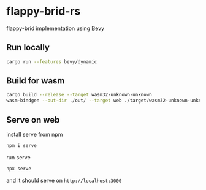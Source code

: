 # flappy-brid-rs

flappy-brid implementation using [Bevy](https://github.com/bevyengine/bevy)

## Run locally

```bash
cargo run --features bevy/dynamic
```

## Build for wasm

```bash
cargo build --release --target wasm32-unknown-unknown
wasm-bindgen --out-dir ./out/ --target web ./target/wasm32-unknown-unknown/release/flappy-brid.wasm
```

## Serve on web

install serve from npm

```bash
npm i serve
```

run serve

```bash
npx serve
```

and it should serve on `http://localhost:3000`
